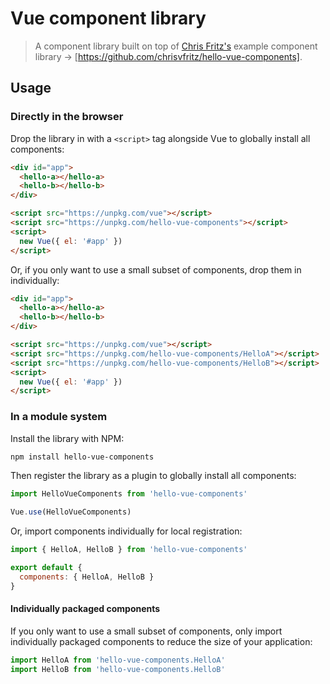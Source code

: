 # Vue component library

> A component library built on top of [Chris Fritz's](https://github.com/chrisvfritz) example component library -> [https://github.com/chrisvfritz/hello-vue-components].

## Usage

### Directly in the browser

Drop the library in with a `<script>` tag alongside Vue to globally install all components:

```html
<div id="app">
  <hello-a></hello-a>
  <hello-b></hello-b>
</div>

<script src="https://unpkg.com/vue"></script>
<script src="https://unpkg.com/hello-vue-components"></script>
<script>
  new Vue({ el: '#app' })
</script>
```

Or, if you only want to use a small subset of components, drop them in individually:

```html
<div id="app">
  <hello-a></hello-a>
  <hello-b></hello-b>
</div>

<script src="https://unpkg.com/vue"></script>
<script src="https://unpkg.com/hello-vue-components/HelloA"></script>
<script src="https://unpkg.com/hello-vue-components/HelloB"></script>
<script>
  new Vue({ el: '#app' })
</script>
```

### In a module system

Install the library with NPM:

```bash
npm install hello-vue-components
```

Then register the library as a plugin to globally install all components:

```js
import HelloVueComponents from 'hello-vue-components'

Vue.use(HelloVueComponents)
```

Or, import components individually for local registration:

```js
import { HelloA, HelloB } from 'hello-vue-components'

export default {
  components: { HelloA, HelloB }
}
```

#### Individually packaged components

If you only want to use a small subset of components, only import individually packaged components to reduce the size of your application:

```js
import HelloA from 'hello-vue-components.HelloA'
import HelloB from 'hello-vue-components.HelloB'
```
